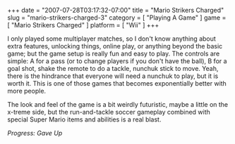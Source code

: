+++
date = "2007-07-28T03:17:32-07:00"
title = "Mario Strikers Charged"
slug = "mario-strikers-charged-3"
category = [ "Playing A Game" ]
game = [ "Mario Strikers Charged" ]
platform = [ "Wii" ]
+++

I only played some multiplayer matches, so I don't know anything about extra features, unlocking things, online play, or anything beyond the basic game; but the game setup is really fun and easy to play.  The controls are simple: A for a pass (or to change players if you don't have the ball), B for a goal shot, shake the remote to do a tackle, nunchuk stick to move.  Yeah, there is the hindrance that everyone will need a nunchuk to play, but it is worth it.  This is one of those games that becomes exponentially better with more people.

The look and feel of the game is a bit weirdly futuristic, maybe a little on the x-treme side, but the run-and-tackle soccer gameplay combined with special Super Mario items and abilities is a real blast.

<i>Progress: Gave Up</i>